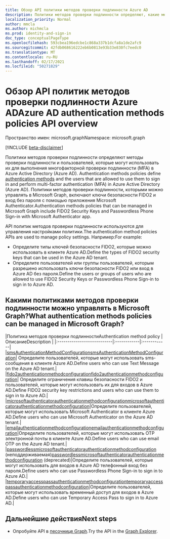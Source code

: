 ```yaml
---
title: Обзор API политики методов проверки подлинности Azure AD
description: Политики методов проверки подлинности определяют, какие методы проверки подлинности могут использовать пользователи в Azure AD.
localization_priority: Normal
author: mmcla
ms.author: michmcla
ms.prod: identity-and-sign-in
doc_type: conceptualPageType
ms.openlocfilehash: 593cbea196edcbe1c868a337b1dcfa8a1de2afc9
ms.sourcegitcommit: 42fdb068616222eb6b0813e93b33e830fc7eedc0
ms.translationtype: MT
ms.contentlocale: ru-RU
ms.lasthandoff: 02/17/2021
ms.locfileid: "50271829"
---
```

# <a name="azure-ad-authentication-methods-policies-api-overview"></a><span data-ttu-id="658fd-103">Обзор API политик методов проверки подлинности Azure AD</span><span class="sxs-lookup"><span data-stu-id="658fd-103">Azure AD authentication methods policies API overview</span></span>

<span data-ttu-id="658fd-104">Пространство имен: microsoft.graph</span><span class="sxs-lookup"><span data-stu-id="658fd-104">Namespace: microsoft.graph</span></span>

[!INCLUDE [beta-disclaimer](../../includes/beta-disclaimer.md)]

<span data-ttu-id="658fd-105">Политики методов проверки подлинности определяют методы проверки подлинности и пользователей, которые могут использовать их для выполнения многофакторной проверки подлинности (MFA) в Azure Active Directory (Azure AD). [](/azure/active-directory/authentication/concept-authentication-methods)</span><span class="sxs-lookup"><span data-stu-id="658fd-105">Authentication methods policies define [authentication methods](/azure/active-directory/authentication/concept-authentication-methods) and the users that are allowed to use them to sign in and perform multi-factor authentication (MFA) in Azure Active Directory (Azure AD).</span></span> <span data-ttu-id="658fd-106">Политики методов проверки подлинности, которыми можно управлять в Microsoft Graph, включают ключи безопасности FIDO2 и вход без пароля с помощью приложения Microsoft Authenticator.</span><span class="sxs-lookup"><span data-stu-id="658fd-106">Authentication methods policies that can be managed in Microsoft Graph include FIDO2 Security Keys and Passwordless Phone Sign-in with Microsoft Authenticator app.</span></span>

<span data-ttu-id="658fd-107">API политик методов проверки подлинности используются для управления настройками политики.</span><span class="sxs-lookup"><span data-stu-id="658fd-107">The authentication method policies APIs are used to manage policy settings.</span></span> <span data-ttu-id="658fd-108">Например:</span><span class="sxs-lookup"><span data-stu-id="658fd-108">For example:</span></span>

* <span data-ttu-id="658fd-109">Определите типы ключей безопасности FIDO2, которые можно использовать в клиенте Azure AD.</span><span class="sxs-lookup"><span data-stu-id="658fd-109">Define the types of FIDO2 security keys that can be used in the Azure AD tenant.</span></span>
* <span data-ttu-id="658fd-110">Определите пользователей или группы пользователей, которым разрешено использовать ключи безопасности FIDO2 или вход в Azure AD без пароля.</span><span class="sxs-lookup"><span data-stu-id="658fd-110">Define the users or groups of users who are allowed to use FIDO2 Security Keys or Passwordless Phone Sign-in to sign in to Azure AD.</span></span>

## <a name="what-authentication-methods-policies-can-be-managed-in-microsoft-graph"></a><span data-ttu-id="658fd-111">Какими политиками методов проверки подлинности можно управлять в Microsoft Graph?</span><span class="sxs-lookup"><span data-stu-id="658fd-111">What authentication methods policies can be managed in Microsoft Graph?</span></span>

|<span data-ttu-id="658fd-112">Политика методов проверки подлинности</span><span class="sxs-lookup"><span data-stu-id="658fd-112">Authentication method policy</span></span>       | <span data-ttu-id="658fd-113">Описание</span><span class="sxs-lookup"><span data-stu-id="658fd-113">Description</span></span> |
|:---------------------------|:------------|:------------|
|[<span data-ttu-id="658fd-114">smsAuthenticationMethodConfiguration</span><span class="sxs-lookup"><span data-stu-id="658fd-114">smsAuthenticationMethodConfiguration</span></span>](smsAuthenticationMethodConfiguration.md)| <span data-ttu-id="658fd-115">Определите пользователей, которые могут использовать sms-сообщения в клиенте Azure AD.</span><span class="sxs-lookup"><span data-stu-id="658fd-115">Define users who can use Text Message on the Azure AD tenant.</span></span>|
|[<span data-ttu-id="658fd-116">fido2authenticationmethodconfiguration</span><span class="sxs-lookup"><span data-stu-id="658fd-116">fido2authenticationmethodconfiguration</span></span>](fido2authenticationmethodconfiguration.md)| <span data-ttu-id="658fd-117">Определите ограничения клавиш безопасности FIDO2 и пользователей, которые могут использовать их для входов в Azure AD.</span><span class="sxs-lookup"><span data-stu-id="658fd-117">Define FIDO2 security key restrictions and users who can use them to sign in to Azure AD.</span></span>|
|[<span data-ttu-id="658fd-118">microsoftauthenticatorauthenticationmethodconfiguration</span><span class="sxs-lookup"><span data-stu-id="658fd-118">microsoftauthenticatorauthenticationmethodconfiguration</span></span>](microsoftauthenticatorauthenticationmethodconfiguration.md)|<span data-ttu-id="658fd-119">Определите пользователей, которые могут использовать Microsoft Authenticator в клиенте Azure AD.</span><span class="sxs-lookup"><span data-stu-id="658fd-119">Define users who can use Microsoft Authenticator on the Azure AD tenant.</span></span>|
|[<span data-ttu-id="658fd-120">emailauthenticationmethodconfiguration</span><span class="sxs-lookup"><span data-stu-id="658fd-120">emailauthenticationmethodconfiguration</span></span>](emailauthenticationmethodconfiguration.md)|<span data-ttu-id="658fd-121">Определите пользователей, которые могут использовать OTP электронной почты в клиенте Azure AD.</span><span class="sxs-lookup"><span data-stu-id="658fd-121">Define users who can use email OTP on the Azure AD tenant.</span></span>|
|<span data-ttu-id="658fd-122">[passwordlessmicrosoftauthenticatorauthenticationmethodconfiguration](passwordlessmicrosoftauthenticatorauthenticationmethodconfiguration.md) (неподдерживаемая)</span><span class="sxs-lookup"><span data-stu-id="658fd-122">[passwordlessmicrosoftauthenticatorauthenticationmethodconfiguration](passwordlessmicrosoftauthenticatorauthenticationmethodconfiguration.md) (deprecated)</span></span>|<span data-ttu-id="658fd-123">Определите пользователей, которые могут использовать для входов в Azure AD телефонный вход без пароля.</span><span class="sxs-lookup"><span data-stu-id="658fd-123">Define users who can use Passwordless Phone Sign-in to sign in to Azure AD.</span></span>|
|[<span data-ttu-id="658fd-124">temporaryaccesspassauthenticationmethodconfiguration</span><span class="sxs-lookup"><span data-stu-id="658fd-124">temporaryaccesspassauthenticationmethodconfiguration</span></span>](temporaryaccesspassauthenticationmethodconfiguration.md)|<span data-ttu-id="658fd-125">Определите пользователей, которые могут использовать временный доступ для входов в Azure AD.</span><span class="sxs-lookup"><span data-stu-id="658fd-125">Define users who can use Temporary Access Pass to sign in to Azure AD.</span></span>|

## <a name="next-steps"></a><span data-ttu-id="658fd-126">Дальнейшие действия</span><span class="sxs-lookup"><span data-stu-id="658fd-126">Next steps</span></span>

* <span data-ttu-id="658fd-127">Опробуйте API в [песочнице Graph](https://developer.microsoft.com/graph/graph-explorer).</span><span class="sxs-lookup"><span data-stu-id="658fd-127">Try the API in the [Graph Explorer](https://developer.microsoft.com/graph/graph-explorer).</span></span>
